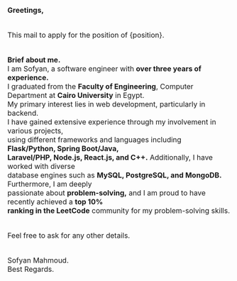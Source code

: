 <font size="3"><p><b>Greetings,</b><br><br>

This mail to apply for the position of {position}.<br><br>

<b>Brief about me.</b><br>
I am Sofyan, a software engineer with <b>over three years of experience.</b>\
I graduated from the <b>Faculty of Engineering</b>, Computer Department at <b>Cairo University</b> in Egypt.\
My primary interest lies in web development, particularly in backend. \
I have gained extensive experience through my involvement in various projects, \
using different frameworks and languages including <b>Flask/Python, Spring Boot/Java, \
Laravel/PHP, Node.js, React.js, and C++.</b> Additionally, I have worked with diverse \
database engines such as <b>MySQL, PostgreSQL, and MongoDB.</b> Furthermore, I am deeply \
passionate about <b>problem-solving,</b> and I am proud to have recently achieved a <b>top 10% \
ranking in the LeetCode</b> community for my problem-solving skills.<br><br>

Feel free to ask for any other details.<br><br>

Sofyan Mahmoud.<br>
Best Regards.</p></font>
